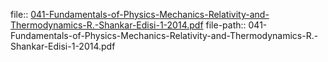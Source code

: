 file:: [041-Fundamentals-of-Physics-Mechanics-Relativity-and-Thermodynamics-R.-Shankar-Edisi-1-2014.pdf](041-Fundamentals-of-Physics-Mechanics-Relativity-and-Thermodynamics-R.-Shankar-Edisi-1-2014.pdf)
file-path:: 041-Fundamentals-of-Physics-Mechanics-Relativity-and-Thermodynamics-R.-Shankar-Edisi-1-2014.pdf
